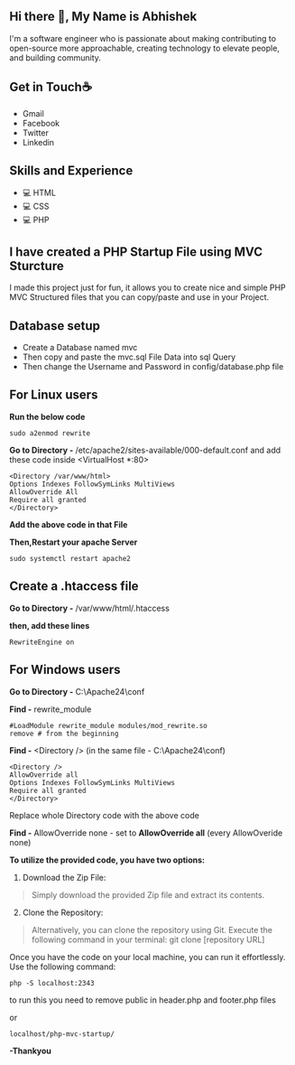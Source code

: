 ## **Hi there 👋, My Name is Abhishek**
I'm a software engineer who is passionate about making contributing to open-source more approachable, creating technology to elevate people, and building community.

## **Get in Touch☕** 
* Gmail
* Facebook
* Twitter
* Linkedin

## **Skills and Experience**
* 💻 HTML
* 💻 CSS
* 💻 PHP


## **I have created a PHP Startup File using MVC Sturcture**
I made this project just for fun, it allows you to create nice and simple PHP MVC Structured files that you can copy/paste and use in your Project.

## **Database setup**
* Create a Database named mvc
* Then copy and paste the mvc.sql File Data into sql Query 
* Then change the Username and Password in config/database.php file

## **For Linux users**

**Run the below code**

	sudo a2enmod rewrite
 
**Go to Directory -** /etc/apache2/sites-available/000-default.conf and add these code inside <VirtualHost *:80>

    <Directory /var/www/html>
    Options Indexes FollowSymLinks MultiViews
    AllowOverride All
    Require all granted
    </Directory>

**Add the above code in that File**

**Then,Restart your apache Server** 

    sudo systemctl restart apache2

## **Create a .htaccess file**
**Go to Directory -** /var/www/html/.htaccess

**then, add these lines**

    RewriteEngine on

## **For Windows users**
**Go to Directory -** C:\Apache24\conf

**Find -** rewrite_module

    #LoadModule rewrite_module modules/mod_rewrite.so
    remove # from the beginning

**Find -** <Directory<Directory /> /> (in the same file - C:\Apache24\conf)

    <Directory />
	AllowOverride all
	Options Indexes FollowSymLinks MultiViews
	Require all granted
	</Directory>
 Replace whole Directory code with the above code

 **Find -** AllowOverride none - set to **AllowOverride all** (every AllowOveride none)

**To utilize the provided code, you have two options:**
1. Download the Zip File:

>Simply download the provided Zip file and extract its contents.

2. Clone the Repository:

>Alternatively, you can clone the repository using Git. Execute the following command in your terminal:
    git clone [repository URL]

Once you have the code on your local machine, you can run it effortlessly. Use the following command:

    php -S localhost:2343

to run this you need to remove public in header.php and footer.php files

or

    localhost/php-mvc-startup/
    
**-Thankyou**
